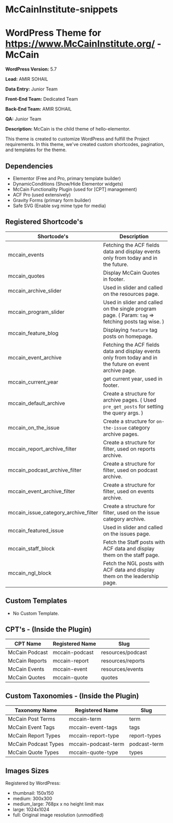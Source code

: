 # McCainInstitute-snippets

# WordPress Theme for https://www.McCainInstitute.org/ - McCain

**WordPress Version:** 5.7

**Lead:** AMIR SOHAIL

**Data Entry:** Junior Team

**Front-End Team:** Dedicated Team

**Back-End Team:** AMIR SOHAIL

**QA:** Junior Team

**Description:** McCain is the child theme of hello-elementor.

This theme is created to customize WordPress and fulfill the Project requirements. In this theme, we've created custom shortcodes, pagination, and templates for the theme.

## Dependencies ##
* Elementor (Free and Pro, primary template builder)
* DynamicConditions (Show/Hide Elementor widgets)
* McCain Functionality Plugin (used for [CPT] management)
* ACF Pro (used extensively)
* Gravity Forms (primary form builder)
* Safe SVG (Enable svg mime type for media)

## Registered Shortcode's ##

| Shortcode's | Description |
| ----------- | ----------- |
| mccain_events | Fetching the ACF fields data and display events only from today and in the future. |
| mccain_quotes | Display McCain Quotes in footer. |
| mccain_archive_slider | Used in slider and called on the resources page. |
| mccain_program_slider | Used in slider and called on the single program page. ( Param: `tag` => fetching posts tag wise. ) |
| mccain_feature_blog | Displaying `feature` tag posts on homepage. |
| mccain_event_archive | Fetching the ACF fields data and display events only from today and in the future on event archive page. |
| mccain_current_year | get current year, used in footer. |
| mccain_default_archive | Create a structure for archive pages. ( Used `pre_get_posts` for setting the query args. ) |
| mccain_on_the_issue | Create a structure for `on-the-issue` category archive pages. |
| mccain_report_archive_filter | Create a structure for filter, used on reports archive. |
| mccain_podcast_archive_filter | Create a structure for filter, used on podcast archive. |
| mccain_event_archive_filter | Create a structure for filter, used on events archive. |
| mccain_issue_category_archive_filter | Create a structure for filter, used on the issue category archive. |
| mccain_featured_issue | Used in slider and called on the issues page. |
| mccain_staff_block | Fetch the Staff posts with ACF data and display them on the staff page. |
| mccain_ngl_block | Fetch the NGL posts with ACF data and display them on the leadership page. |


## Custom Templates ##
* No Custom Template.

## CPT's - (Inside the Plugin) ##

| CPT Name | Registered Name | Slug |
| ----------- | ----------- | ----------- |
| McCain Podcast | mccain-podcast | resources/podcast |
| McCain Reports | mccain-report | resources/reports |
| McCain Events | mccain-event | resources/events |
| McCain Quotes | mccain-quote | quotes |

## Custom Taxonomies - (Inside the Plugin) ##

| Taxonomy Name | Registered Name | Slug |
| ----------- | ----------- | ----------- |
| McCain Post Terms | mccain-term | term |
| McCain Event Tags | mccain-event-tags | tags |
| McCain Report Types | mccain-report-type | report-types |
| McCain Podcast Types | mccain-podcast-term | podcast-term |
| McCain Quote Types | mccain-quote-type | types |

## Images Sizes ##
Registered by WordPress:
* thumbnail: 150x150
* medium: 300x300
* medium_large: 768px x no height limit max
* large: 1024x1024
* full: Original image resolution (unmodified)
